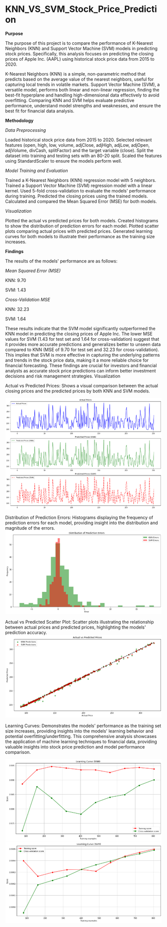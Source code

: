 # KNN_VS_SVM_Stock_Price_Prediction
**Purpose**

The purpose of this project is to compare the performance of K-Nearest Neighbors (KNN) and Support Vector Machine (SVM) models in predicting stock prices. Specifically, this analysis focuses on predicting the closing prices of Apple Inc. (AAPL) using historical stock price data from 2015 to 2020.


K-Nearest Neighbors (KNN) is a simple, non-parametric method that predicts based on the average value of the nearest neighbors, useful for capturing local trends in volatile markets. Support Vector Machine (SVM), a versatile model, performs both linear and non-linear regression, finding the best-fit hyperplane and handling high-dimensional data effectively to avoid overfitting. Comparing KNN and SVM helps evaluate predictive performance, understand model strengths and weaknesses, and ensure the best fit for financial data analysis.

**Methodology**

*Data Preprocessing*

Loaded historical stock price data from 2015 to 2020.
Selected relevant features (open, high, low, volume, adjClose, adjHigh, adjLow, adjOpen, adjVolume, divCash, splitFactor) and the target variable (close).
Split the dataset into training and testing sets with an 80-20 split.
Scaled the features using StandardScaler to ensure the models perform well.

*Model Training and Evaluation*

Trained a K-Nearest Neighbors (KNN) regression model with 5 neighbors.
Trained a Support Vector Machine (SVM) regression model with a linear kernel.
Used 5-fold cross-validation to evaluate the models' performance during training.
Predicted the closing prices using the trained models.
Calculated and compared the Mean Squared Error (MSE) for both models.

*Visualization*

Plotted the actual vs predicted prices for both models.
Created histograms to show the distribution of prediction errors for each model.
Plotted scatter plots comparing actual prices with predicted prices.
Generated learning curves for both models to illustrate their performance as the training size increases.

**Findings**

The results of the models' performance are as follows:

*Mean Squared Error (MSE)*

KNN: 9.70

SVM: 1.43

*Cross-Validation MSE*

KNN: 32.23

SVM: 1.64

These results indicate that the SVM model significantly outperformed the KNN model in predicting the closing prices of Apple Inc. The lower MSE values for SVM (1.43 for test set and 1.64 for cross-validation) suggest that it provides more accurate predictions and generalizes better to unseen data compared to KNN (MSE of 9.70 for test set and 32.23 for cross-validation). This implies that SVM is more effective in capturing the underlying patterns and trends in the stock price data, making it a more reliable choice for financial forecasting. These findings are crucial for investors and financial analysts as accurate stock price predictions can inform better investment decisions and risk management strategies.
Visualization

Actual vs Predicted Prices:
Shows a visual comparison between the actual closing prices and the predicted prices by both KNN and SVM models.

![github](https://github.com/pavelkimldn/KNN_VS_SVM_Stock_Price_Prediction/blob/main/Picture%201.png)

Distribution of Prediction Errors:
Histograms displaying the frequency of prediction errors for each model, providing insight into the distribution and magnitude of the errors.
![github](https://github.com/pavelkimldn/KNN_VS_SVM_Stock_Price_Prediction/blob/main/Picture%202.png)

Actual vs Predicted Scatter Plot:
Scatter plots illustrating the relationship between actual prices and predicted prices, highlighting the models' prediction accuracy.
![github](https://github.com/pavelkimldn/KNN_VS_SVM_Stock_Price_Prediction/blob/main/Picture%203.png)

Learning Curves:
Demonstrates the models' performance as the training set size increases, providing insights into the models' learning behavior and potential overfitting/underfitting.
This comprehensive analysis showcases the application of machine learning techniques to financial data, providing valuable insights into stock price prediction and model performance comparison.

![github](https://github.com/pavelkimldn/KNN_VS_SVM_Stock_Price_Prediction/blob/main/image%204.png)
![github](https://github.com/pavelkimldn/KNN_VS_SVM_Stock_Price_Prediction/blob/main/image%205.png)


